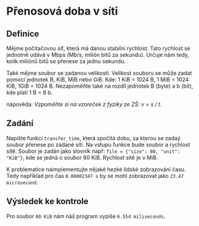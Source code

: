 # Přenosová doba v síti

## Definice

Mějme počítačovou síť, která má danou stabilní rychlost. Tato rychlost se jednotně udává v Mbps (Mb/s, milión bitů za sekundu). Určuje nám tedy, kolik miliónů bitů se přenese za jednu sekundu.

Také mějme soubor se zadanou velikostí. Velikost souboru se může zadat pomocí jednotek B, KiB, MiB nebo GiB. Kde: 1 KiB = 1024 B, 1 MiB = 1024 KiB, 1GiB = 1024 B. Nezapoměňte také na rozdíl jednotek B (byte) a b (bit), kde platí 1 B = 8 b.

nápověda: _Vzpoměňte si na vzoreček z fyziky ze ZŠ: v = s / t._

## Zadání

Napište funkci `transfer_time`, která spočítá dobu, za kterou se zadaý soubor přenese po zadané síti. Na vstupu funkce bude soubor a rychlost sítě. Soubor je zadán jako slovník např: `file = {"size": 80, "unit": "KiB"}`, kde se jedná o soubor 80 KiB. Rychlost sítě je v MiB.

K problematice naimplementujte nějaké hezké lidské zobrazování času. Tedy například pro čas `0.00002347 s` by se mohl zobrazovat jako `23.47 microsecond`.

## Výsledek ke kontrole

Pro soubor `80 KiB` nám náš program vypíše `6.554 miliseconds`.
